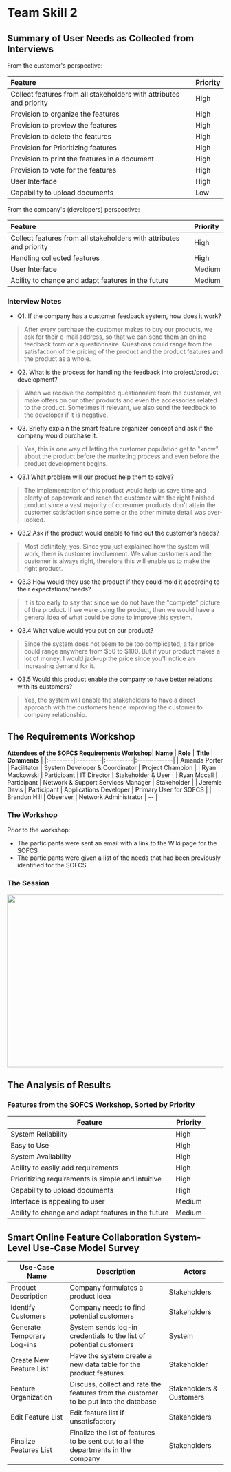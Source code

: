 # Team Skill 2 #

## Summary of User Needs as Collected from Interviews ##

From the customer's perspective:

| **Feature** | **Priority** |
|:------------|:-------------|
| Collect features from all stakeholders with attributes and priority | High |
| Provision to organize the features | High |
| Provision to preview the features| High |
| Provision to delete the features | High |
| Provision for Prioritizing features| High |
| Provision to print the features in a document| High |
| Provision to vote for the features| High |
| User Interface | High |
| Capability to upload documents | Low |


From the company's (developers) perspective:

| **Feature** | **Priority** |
|:------------|:-------------|
| Collect features from all stakeholders with attributes and priority | High |
| Handling collected features | High |
| User Interface | Medium |
| Ability to change and adapt features in the future | Medium |


### Interview Notes ###
  * Q1. If the company has a customer feedback system, how does it work?

> After every purchase the customer makes to buy our products, we ask for their e-mail address, so that we can send them an online feedback form or a questionnaire. Questions could range from the satisfaction of the pricing of the product and the product features and the product as a whole.

  * Q2. What is the process for handling the feedback into project/product development?

> When we receive the completed questionnaire from the customer, we make offers on our other products and even the accessories related to the product. Sometimes if relevant, we also send the feedback to the developer if it is negative.

  * Q3. Briefly explain the smart feature organizer concept and ask if the company would purchase it.

> Yes, this is one way of letting the customer population get to "know" about the product before the marketing process and even before the product development begins.

  * Q3.1 What problem will our product help them to solve?

> The implementation of this product would help us save time and plenty of paperwork and reach the customer with the right finished product since a vast majority of consumer products don't attain the customer satisfaction since some or the other minute detail was over-looked.

  * Q3.2 Ask if the product would enable to find out the customer’s needs?

> Most definitely, yes. Since you just explained how the system will work, there is customer involvement. We value customers and the customer is always right, therefore this will enable us to make the right product.

  * Q3.3 How would they use the product if they could mold it according to their expectations/needs?

> It is too early to say that since we do not have the "complete" picture of the product. If we were using the product, then we would have a general idea of what could be done to improve this system.

  * Q3.4 What value would you put on our product?

> Since the system does not seem to be too complicated, a fair price could range anywhere from $50 to $100. But if your product makes a lot of money, I would jack-up the price since you'll notice an increasing demand for it.

  * Q3.5 Would this product enable the company to have better relations with its customers?

> Yes, the system will enable the stakeholders to have a direct approach with the customers hence improving the customer to company relationship.

## The Requirements Workshop ##
**Attendees of the SOFCS Requirements Workshop**| **Name** | **Role** | **Title** | **Comments** |
|:---------|:---------|:----------|:-------------|
| Amanda Porter | Facilitator | System Developer & Coordinator | Project Champion |
| Ryan Mackowski | Participant | IT Director | Stakeholder & User |
| Ryan Mccall | Participant | Network & Support Services Manager | Stakeholder |
| Jeremie Davis | Participant | Applications Developer | Primary User for SOFCS |
| Brandon Hill | Observer | Network Administrator | -- |

### The Workshop ###
Prior to the workshop:
  * The participants were sent an email with a link to the Wiki page for the SOFCS
  * The participants were given a list of the needs that had been previously identified for the SOFCS

### The Session ###
<img src='http://farm4.staticflickr.com/3730/10394712654_e075d3e6c4.jpg' width='700' height='400'>

<h2>The Analysis of Results</h2>
<h3>Features from the SOFCS Workshop, Sorted by Priority</h3>
<table><thead><th> <b>Feature</b> </th><th> <b>Priority</b> </th></thead><tbody>
<tr><td> System Reliability </td><td> High </td></tr>
<tr><td> Easy to Use </td><td> High </td></tr>
<tr><td> System Availability </td><td> High </td></tr>
<tr><td> Ability to easily add requirements </td><td> High </td></tr>
<tr><td> Prioritizing requirements is simple and intuitive </td><td> High </td></tr>
<tr><td> Capability to upload documents </td><td> High </td></tr>
<tr><td> Interface is appealing to user </td><td> Medium </td></tr>
<tr><td> Ability to change and adapt features in the future </td><td> Medium </td></tr></tbody></table>

<h2>Smart Online Feature Collaboration System-Level Use-Case Model Survey</h2>

<table><thead><th> <b>Use-Case Name</b> </th><th> <b>Description</b> </th><th> <b>Actors</b> </th></thead><tbody>
<tr><td> Product Description </td><td> Company formulates a product idea </td><td> Stakeholders</td></tr>
<tr><td> Identify Customers </td><td> Company needs to find potential customers </td><td> Stakeholders </td></tr>
<tr><td> Generate Temporary Log-ins </td><td> System sends log-in credentials to the list of potential customers </td><td> System </td></tr>
<tr><td> Create New Feature List </td><td> Have the system create a new data table for the product features </td><td> Stakeholder </td></tr>
<tr><td> Feature Organization </td><td> Discuss, collect and rate the features from the customer to be put into the database </td><td> Stakeholders & Customers </td></tr>
<tr><td> Edit Feature List </td><td> Edit feature list if unsatisfactory </td><td> Stakeholders </td></tr>
<tr><td> Finalize Features List </td><td> Finalize the list of features to be sent out to all the departments in the company </td><td> Stakeholders </td></tr>
